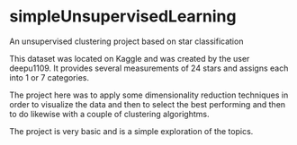 # simpleUnsupervisedLearning
An unsupervised clustering project based on star classification

This dataset was located on Kaggle and was created by the user deepu1109. It provides several measurements of 24 stars and assigns each into 1 or 7 categories.

The project here was to apply some dimensionality reduction techniques in order to visualize the data and then to select the best performing and then to do likewise with a couple of clustering algorightms.

The project is very basic and is a simple exploration of the topics.

